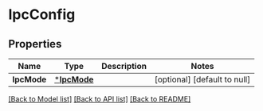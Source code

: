 # IpcConfig

## Properties
Name | Type | Description | Notes
------------ | ------------- | ------------- | -------------
**IpcMode** | [***IpcMode**](IpcMode.md) |  | [optional] [default to null]

[[Back to Model list]](../README.md#documentation-for-models) [[Back to API list]](../README.md#documentation-for-api-endpoints) [[Back to README]](../README.md)



